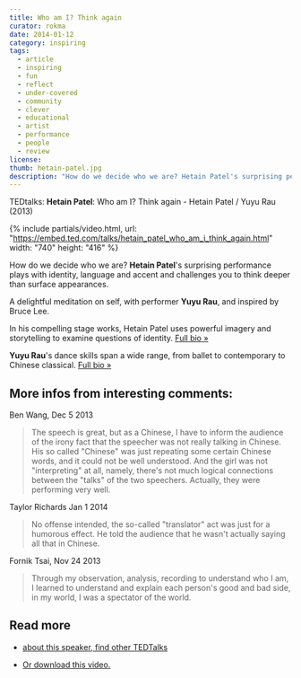 ```yaml
---
title: Who am I? Think again
curator: rokma
date: 2014-01-12
category: inspiring
tags:
  - article
  - inspiring
  - fun
  - reflect
  - under-covered
  - community
  - clever
  - educational
  - artist
  - performance
  - people
  - review
license:
thumb: hetain-patel.jpg
description: "How do we decide who we are? Hetain Patel's surprising performance plays with identity, language and accent and challenges you to think deeper than surface appearances."
---
```


TEDtalks: **Hetain Patel**: Who am I? Think again - Hetain Patel / Yuyu Rau (2013)

{% include partials/video.html, url: "https://embed.ted.com/talks/hetain_patel_who_am_i_think_again.html" width: "740" height: "416" %}

How do we decide who we are? **Hetain Patel**'s surprising performance plays with identity, language and accent and challenges you to think deeper than surface appearances.

A delightful meditation on self, with performer **Yuyu Rau**, and inspired by Bruce Lee.

In his compelling stage works, Hetain Patel uses powerful imagery and storytelling to examine questions of identity. <a href="http://www.ted.com/speakers/hetain_patel.html" title="Hetain Patel uses powerful imagery and storytelling to examine questions of identity. Full bio "  >Full bio &raquo;</a>

**Yuyu Rau**'s dance skills span a wide range, from ballet to contemporary to Chinese classical. <a href="http://www.ted.com/speakers/yuyu_rau.html" title="Yuyu Rau's dance skills span a wide range, from ballet to contemporary to Chinese classical. Full bio "  >Full bio &raquo;</a>


## More infos from interesting comments:

Ben Wang, Dec 5 2013
<blockquote>The speech is great, but as a Chinese, I have to inform the audience of the irony fact that the speecher was not really talking in Chinese. His so called "Chinese" was just repeating some certain Chinese words, and it could not be well understood. And the girl was not "interpreting" at all, namely, there's not much logical connections between the "talks" of the two speechers. Actually, they were performing very well.</blockquote>

Taylor Richards Jan 1 2014
<blockquote> No offense intended, the so-called "translator" act was just for a humorous effect. He told the audience that he wasn't actually saying all that in Chinese.</blockquote>

Fornik Tsai, Nov 24 2013
<blockquote>Through my observation, analysis, recording to understand who I am, I learned to understand and explain each person's good and bad side, in my world, I was a spectator of the world.</blockquote>




## Read more

- <a href="http://www.ted.com/"  >about this speaker, find other TEDTalks</a>

- <a href="http://download.ted.com/talks/HetainPatel_2013G.mp4?apikey=TEDDOWNLOAD" title="Download"  >Or download this video.</a>
